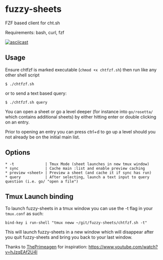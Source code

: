 # fuzzy-sheets
FZF based client for cht.sh

Requirements: bash, curl, fzf

[![asciicast](https://asciinema.org/a/438252.svg)](https://asciinema.org/a/438252)

## Usage
Ensure chtfzf is marked executable (`chmod +x chtfzf.sh`) then run like any other shell script

    $ ./chtfzf.sh
    
or to send a text based query:

    $ ./chtfzf.sh query

You can open a sheet or go a level deeper (for instance into `go/rosetta/` which contains additional sheets) by either hitting enter or double clicking on an entry.

Prior to opening an entry you can press ctrl+d to go up a level should you not already be on the initial main list.

## Options
    * -t              | Tmux Mode (sheet launches in new tmux window)
    * sync            | Cache main :list and enable preview caching
    * preview <sheet> | Preview a sheet (and cache it if sync has run)
    * query           | After selecting, launch a text input to query question (i.e. go/ "open a file")

## Tmux Launch binding
To launch fuzzy-sheets in a tmux window you can use the -t flag in your `tmux.conf` as such:

    bind-key i run-shell "tmux neww ~/git/fuzzy-sheets/chtfzf.sh -t"

This will launch fuzzy-sheets in a new window which will disappear after you quit fuzzy-sheets and bring you back to your last window.

Thanks to [ThePrimeagen](https://github.com/ThePrimeagen) for inspiration: https://www.youtube.com/watch?v=hJzqEAf2U4I
